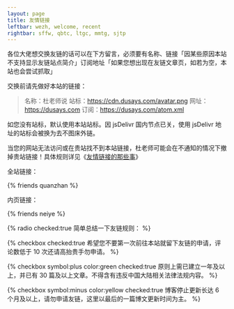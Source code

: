 ```yaml
---
layout: page
title: 友情链接
leftbar: wezh, welcome, recent
rightbar: sffw, qbtc, ltgc, mmtg, sjtp
---
```


各位大佬想交换友链的话可以在下方留言，必须要有名称、链接「因某些原因本站不支持显示友链站点简介」订阅地址「如果您想出现在友链文章页，如若为空，本站也会尝试抓取」

交换前请先做好本站的链接：

> 名称：杜老师说
站标：https://cdn.dusays.com/avatar.png
网址：https://dusays.com
订阅：https://dusays.com/atom.xml

如您没有站标，默认使用本站站标。因 jsDelivr 国内节点已关，使用 jsDelivr 地址的站标会被换为去不图床外链。

当您的网站无法访问或在贵站找不到本站链接，杜老师可能会在不通知的情况下撤掉贵站链接！具体规则详见《[友情链接的那些事](https://dusays.com/634/)》

全站链接：

{% friends quanzhan %}

内页链接：

{% friends neiye %}

{% radio checked:true 简单总结一下友链规则： %}

{% checkbox checked:true 希望您不要第一次前往本站就留下友链的申请，评论数低于 10 次还请高抬贵手勿申请。 %}

{% checkbox symbol:plus color:green checked:true 原则上需已建立一年及以上，并已有 30 篇及以上文章。不得含有违反中国大陆相关法律法规内容。 %}

{% checkbox symbol:minus color:yellow checked:true 博客停止更新长达 6 个月及以上，请勿申请友链，这里以最后的一篇博文更新时间为主。 %}